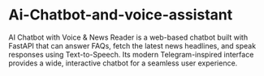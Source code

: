 # Ai-Chatbot-and-voice-assistant
AI Chatbot with Voice &amp; News Reader is a web-based chatbot built with FastAPI that can answer FAQs, fetch the latest news headlines, and speak responses using Text-to-Speech. Its modern Telegram-inspired interface provides a wide, interactive chatbot for a seamless user experience.
